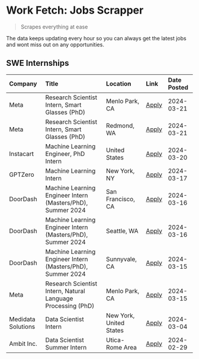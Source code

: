 # Work Fetch: Jobs Scrapper
> Scrapes everything at ease

The data keeps updating every hour so you can always get the latest jobs and wont miss out on any opportunities.

## SWE Internships
<!--START_SECTION:workfetch-->
| Company            | Title                                                        | Location                | Link                                                                                                                                                                                                                                                                   | Date Posted   |
|:-------------------|:-------------------------------------------------------------|:------------------------|:-----------------------------------------------------------------------------------------------------------------------------------------------------------------------------------------------------------------------------------------------------------------------|:--------------|
| Meta               | Research Scientist Intern, Smart Glasses (PhD)               | Menlo Park, CA          | [Apply](https://www.linkedin.com/jobs/view/research-scientist-intern-smart-glasses-phd-at-meta-3811308332?refId=ZZjg3Ny3IFqLoGCz1PrFaQ%3D%3D&trackingId=2e1%2BsDnsJdZz7Z29tQksmA%3D%3D&position=13&pageNum=0&trk=public_jobs_jserp-result_search-card)                 | 2024-03-21    |
| Meta               | Research Scientist Intern, Smart Glasses (PhD)               | Redmond, WA             | [Apply](https://www.linkedin.com/jobs/view/research-scientist-intern-smart-glasses-phd-at-meta-3811304794?refId=ZZjg3Ny3IFqLoGCz1PrFaQ%3D%3D&trackingId=ume2TchjMyTN833IWOBRVw%3D%3D&position=14&pageNum=0&trk=public_jobs_jserp-result_search-card)                   | 2024-03-21    |
| Instacart          | Machine Learning Engineer, PhD Intern                        | United States           | [Apply](https://www.linkedin.com/jobs/view/machine-learning-engineer-phd-intern-at-instacart-3815634369?refId=ZZjg3Ny3IFqLoGCz1PrFaQ%3D%3D&trackingId=X9E2V79uDMGeW56jZxc4xQ%3D%3D&position=5&pageNum=0&trk=public_jobs_jserp-result_search-card)                      | 2024-03-20    |
| GPTZero            | Machine Learning Intern                                      | New York, NY            | [Apply](https://www.linkedin.com/jobs/view/machine-learning-intern-at-gptzero-3860723963?refId=ZZjg3Ny3IFqLoGCz1PrFaQ%3D%3D&trackingId=gmmY8TwlWt5cKOgaPnlbig%3D%3D&position=9&pageNum=0&trk=public_jobs_jserp-result_search-card)                                     | 2024-03-17    |
| DoorDash           | Machine Learning Engineer Intern (Masters/PhD), Summer 2024  | San Francisco, CA       | [Apply](https://www.linkedin.com/jobs/view/machine-learning-engineer-intern-masters-phd-summer-2024-at-doordash-3736457737?refId=ZZjg3Ny3IFqLoGCz1PrFaQ%3D%3D&trackingId=LuFT8tmOd57oe2xZsWG3Eg%3D%3D&position=3&pageNum=0&trk=public_jobs_jserp-result_search-card)   | 2024-03-16    |
| DoorDash           | Machine Learning Engineer Intern (Masters/PhD), Summer 2024  | Seattle, WA             | [Apply](https://www.linkedin.com/jobs/view/machine-learning-engineer-intern-masters-phd-summer-2024-at-doordash-3736455966?refId=ZZjg3Ny3IFqLoGCz1PrFaQ%3D%3D&trackingId=4QWNaJ%2B6fwlhOdFhUt4azQ%3D%3D&position=4&pageNum=0&trk=public_jobs_jserp-result_search-card) | 2024-03-16    |
| DoorDash           | Machine Learning Engineer Intern (Masters/PhD), Summer 2024  | Sunnyvale, CA           | [Apply](https://www.linkedin.com/jobs/view/machine-learning-engineer-intern-masters-phd-summer-2024-at-doordash-3736454973?refId=ZZjg3Ny3IFqLoGCz1PrFaQ%3D%3D&trackingId=WIEudLAD8jRGlGBjZS1QwQ%3D%3D&position=2&pageNum=0&trk=public_jobs_jserp-result_search-card)   | 2024-03-15    |
| Meta               | Research Scientist Intern, Natural Language Processing (PhD) | Menlo Park, CA          | [Apply](https://www.linkedin.com/jobs/view/research-scientist-intern-natural-language-processing-phd-at-meta-3858718375?refId=ZZjg3Ny3IFqLoGCz1PrFaQ%3D%3D&trackingId=bFEkhGaWnDgJ48OIXHauuw%3D%3D&position=12&pageNum=0&trk=public_jobs_jserp-result_search-card)     | 2024-03-15    |
| Medidata Solutions | Data Scientist Intern                                        | New York, United States | [Apply](https://www.linkedin.com/jobs/view/data-scientist-intern-at-medidata-solutions-3810253704?refId=ZZjg3Ny3IFqLoGCz1PrFaQ%3D%3D&trackingId=KgEvVGICLlDdrZBVO0%2FMqQ%3D%3D&position=10&pageNum=0&trk=public_jobs_jserp-result_search-card)                         | 2024-03-04    |
| Ambit Inc.         | Data Scientist Summer Intern                                 | Utica-Rome Area         | [Apply](https://www.linkedin.com/jobs/view/data-scientist-summer-intern-at-ambit-inc-3843121918?refId=ZZjg3Ny3IFqLoGCz1PrFaQ%3D%3D&trackingId=BG93UNLyILETEmxPnLYQHw%3D%3D&position=11&pageNum=0&trk=public_jobs_jserp-result_search-card)                             | 2024-02-29    |
<!--END_SECTION:workfetch-->
